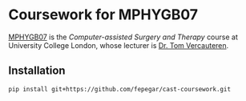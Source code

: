 # Coursework for MPHYGB07
[MPHYGB07](http://www.ucl.ac.uk/medphys/prospective-students/modules/mphygb07) is the *Computer-assisted Surgery and Therapy* course at University College London, whose lecturer is [Dr. Tom Vercauteren](http://iris.ucl.ac.uk/iris/browse/profile?upi=TVERC65).

## Installation
```
pip install git+https://github.com/fepegar/cast-coursework.git
```
